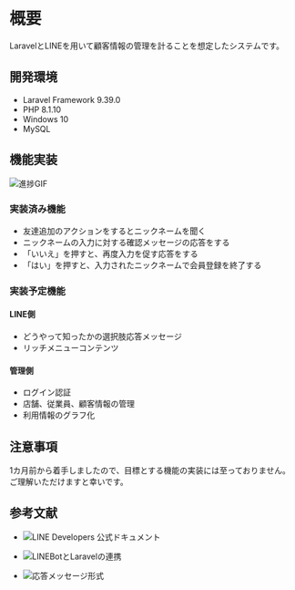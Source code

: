 # 概要

LaravelとLINEを用いて顧客情報の管理を計ることを想定したシステムです。


## 開発環境

* Laravel Framework 9.39.0
* PHP 8.1.10
* Windows 10
* MySQL


## 機能実装

![進捗GIF](./storage/readme/progress.gif)

### 実装済み機能

* 友達追加のアクションをするとニックネームを聞く
* ニックネームの入力に対する確認メッセージの応答をする
* 「いいえ」を押すと、再度入力を促す応答をする
* 「はい」を押すと、入力されたニックネームで会員登録を終了する

### 実装予定機能

#### LINE側

* どうやって知ったかの選択肢応答メッセージ
* リッチメニューコンテンツ

#### 管理側

* ログイン認証
* 店舗、従業員、顧客情報の管理
* 利用情報のグラフ化


## 注意事項

1カ月前から着手しましたので、目標とする機能の実装には至っておりません。
ご理解いただけますと幸いです。


## 参考文献

* ![LINE Developers 公式ドキュメント](https://developers.line.biz/ja/docs/messaging-api/)

* ![LINEBotとLaravelの連携](https://biz.addisteria.com/laravel_line_message_api/)

* ![応答メッセージ形式](https://tech.012grp.co.jp/entry/linebot-message-format)
